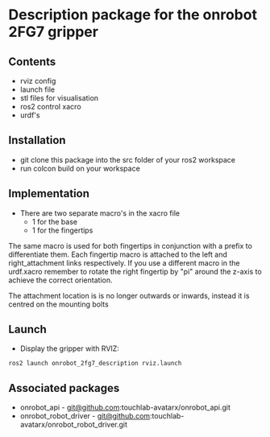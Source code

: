 # Description package for the onrobot 2FG7 gripper

## Contents

- rviz config
- launch file
- stl files for visualisation
- ros2 control xacro
- urdf's

## Installation

- git clone this package into the src folder of your ros2 workspace
- run colcon build on your workspace

## Implementation

- There are two separate macro's in the xacro file
  - 1 for the base
  - 1 for the fingertips

The same macro is used for both fingertips in conjunction with a prefix to differentiate them.
Each fingertip macro is attached to the left and right_attachment links respectively.
If you use a different macro in the urdf.xacro remember to rotate the right fingertip by "pi"
around the z-axis to achieve the correct orientation.

The attachment location is is no longer outwards or inwards, instead it is centred on the 
mounting bolts

## Launch

  * Display the gripper with RVIZ:
  ```
  ros2 launch onrobot_2fg7_description rviz.launch
  ```

## Associated packages

- onrobot_api - git@github.com:touchlab-avatarx/onrobot_api.git
- onrobot_robot_driver - git@github.com:touchlab-avatarx/onrobot_robot_driver.git
